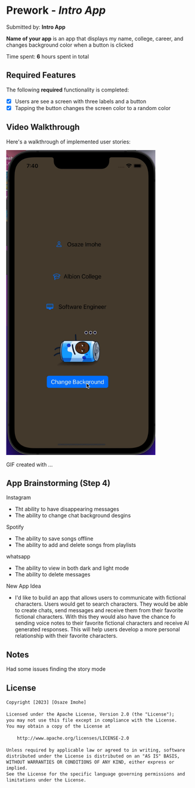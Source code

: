 # Prework - *Intro App*

Submitted by: **Intro App**

**Name of your app** is an app that displays my name, college, career, and changes background color when a button is clicked

Time spent: **6** hours spent in total

## Required Features

The following **required** functionality is completed:

- [x] Users are see a screen with three labels and a button
- [x] Tapping the button changes the screen color to a random color
 
## Video Walkthrough

Here's a walkthrough of implemented user stories:

<img src='Kapture 2023-07-29 at 19.40.33.gif' width='400' alt='Video Walkthrough' />

<!-- Replace this with whatever GIF tool you used! -->
GIF created with ...  
<!-- Recommended tools:
[Kap](https://getkap.co/) for macOS
[ScreenToGif](https://www.screentogif.com/) for Windows
[peek](https://github.com/phw/peek) for Linux. -->

## App Brainstorming (Step 4)
Instagram
- Tht ability to have disappearing messages
- The ability to change chat background desgins

Spotify
- The ability to save songs offline
- The ability to add and delete songs from playlists

whatsapp 
- The ability to view in both dark and light mode
- The ability to delete messages

New App Idea
- I'd like to build an app that allows users to communicate with fictional characters. Users would get to search characters. They would be able to create chats, send messages and receive them from their favorite fictional characters. With this they would also have the chance fo sending voice notes to their favorite fictional characters and receive AI generated responses. This will help users develop a more personal relationship with their favorite characters. 

## Notes

Had some issues finding the story mode

## License

    Copyright [2023] [Osaze Imohe]

    Licensed under the Apache License, Version 2.0 (the "License");
    you may not use this file except in compliance with the License.
    You may obtain a copy of the License at

        http://www.apache.org/licenses/LICENSE-2.0

    Unless required by applicable law or agreed to in writing, software
    distributed under the License is distributed on an "AS IS" BASIS,
    WITHOUT WARRANTIES OR CONDITIONS OF ANY KIND, either express or implied.
    See the License for the specific language governing permissions and
    limitations under the License.
